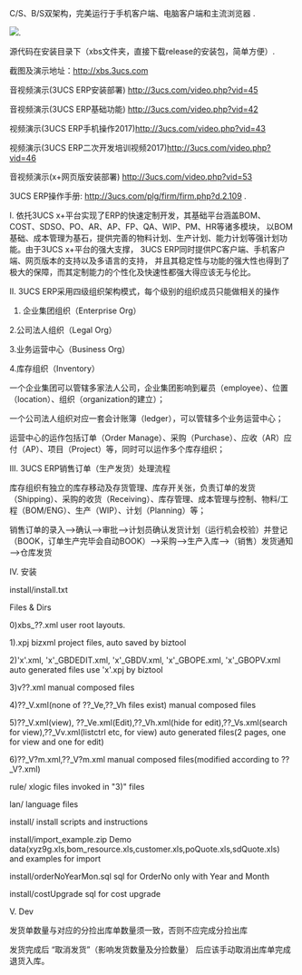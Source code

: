 C/S、B/S双架构，完美运行于手机客户端、电脑客户端和主流浏览器 .

![](./imgs/ad01.png).

源代码在安装目录下（xbs文件夹，直接下载release的安装包，简单方便）.

截图及演示地址：http://xbs.3ucs.com

音视频演示(3UCS ERP安装部署) http://3ucs.com/video.php?vid=45

音视频演示(3UCS ERP基础功能) http://3ucs.com/video.php?vid=42

视频演示(3UCS ERP手机操作2017)http://3ucs.com/video.php?vid=43

视频演示(3UCS ERP二次开发培训视频2017)http://3ucs.com/video.php?vid=46

音视频演示(x+网页版安装部署) http://3ucs.com/video.php?vid=53

3UCS ERP操作手册: http://3ucs.com/plg/firm/firm.php?d.2.109 .

I. 依托3UCS x+平台实现了ERP的快速定制开发，其基础平台涵盖BOM、COST、SDSO、PO、AR、AP、FP、QA、WIP、PM、HR等诸多模块， 以BOM基础、成本管理为基石，提供完善的物料计划、生产计划、能力计划等强计划功能。由于3UCS x+平台的强大支撑， 3UCS ERP同时提供PC客户端、手机客户端、网页版本的支持以及多语言的支持， 并且其稳定性与功能的强大性也得到了极大的保障，而其定制能力的个性化及快速性都强大得应该无与伦比。

II. 3UCS ERP采用四级组织架构模式，每个级别的组织成员只能做相关的操作

1. 企业集团组织（Enterprise Org）

2.公司法人组织（Legal Org）

3.业务运营中心（Business Org）

4.库存组织（Inventory）

一个企业集团可以管辖多家法人公司，企业集团影响到雇员（employee）、位置（location）、组织（organization的建立）；

一个公司法人组织对应一套会计账簿（ledger），可以管辖多个业务运营中心；

运营中心的运作包括订单（Order Manage）、采购（Purchase）、应收（AR）应付（AP）、项目（Project）等，同时可以运作多个库存组织；

III. 3UCS ERP销售订单（生产发货）处理流程

库存组织有独立的库存移动及存货管理、库存开关张，负责订单的发货（Shipping）、采购的收货（Receiving）、库存管理、成本管理与控制、物料/工程（BOM/ENG）、生产（WIP）、计划（Planning）等；

销售订单的录入——>确认——>审批——>计划员确认发货计划（运行机会校验）并登记（BOOK，订单生产完毕会自动BOOK）——>采购——>生产入库——>（销售）发货通知——>仓库发货

IV. 安装

install/install.txt

Files & Dirs

0)xbs_??.xml
	user root layouts.
	
1).xpj
	bizxml project files, auto saved by biztool
	
2)'x'.xml, 'x'_GBDEDIT.xml, 'x'_GBDV.xml, 'x'_GBOPE.xml, 'x'_GBOPV.xml
	auto generated files use 'x'.xpj by biztool
	
3)v??.xml manual 
	composed files
	
4)??_V.xml(none of ??_Ve,??_Vh files exist)
	manual composed files
	
5)??_V.xml(view), ??_Ve.xml(Edit),??_Vh.xml(hide for edit),??_Vs.xml(search for view),??_Vv.xml(listctrl etc, for view)
	auto generated files(2 pages, one for view and one for edit)
	
6)??_V?m.xml,??_V?m.xml
	manual composed files(modified according to ??_V?.xml)
	
rule/		xlogic files invoked in "3)" files

lan/		language files

install/	install scripts and instructions

install/import_example.zip	Demo data(xyz9g.xls,bom_resource.xls,customer.xls,poQuote.xls,sdQuote.xls) and examples for import 

install/orderNoYearMon.sql	sql for OrderNo only with Year and Month

install/costUpgrade	sql for cost upgrade

V. Dev

发货单数量与对应的分捡出库单数量须一致，否则不应完成分捡出库

发货完成后 “取消发货”（影响发货数量及分捡数量） 后应该手动取消出库单完成退货入库。

